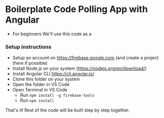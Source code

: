 # Boilerplate Code Polling App with Angular
- For beginners
We'll use this code as a 

### Setup instructions
- Setup an account on https://firebase.google.com (and create a project there if possible)
- Install Node.js on your system (https://nodejs.org/en/download/) 
- Install Angular CLI https://cli.angular.io/
- Clone this folder on your system
- Open the folder in VS Code
- Open Terminal in VS Code
  - Run `npm install -g firebase-tools`
  - Run `npm install`





That's it! Rest of the code will be built step by step together.